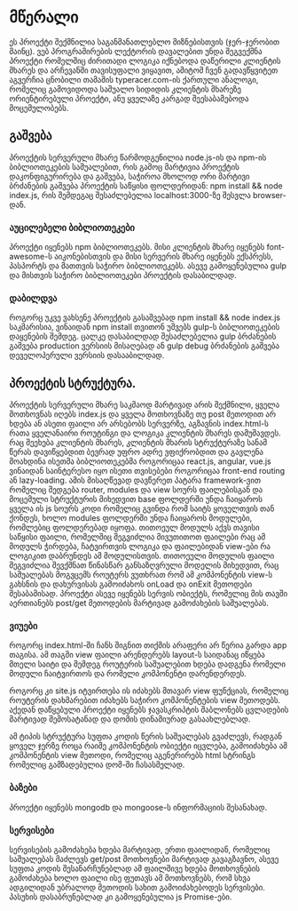 # მწერალი

ეს პროექტი შექმნილია საგანმანათლებლო მიზნებისთვის (ჯერ-ჯერობით მაინც). ვებ პროგრამირების ლექტორის დავალებით უნდა შეგვექმნა პროექტი რომელშიც ძირითადი ლოგიკა იქნებოდა დაწერილი კლიენტის მხარეს და არჩევანში თავისუფალი ვიყავით, ამიტომ ჩვენ გადავწყვიტეთ აგვერჩია ცნობილი თამაშის typeracer.com-ის ქართული ანალოგი, რომელიც გამოვიდოდა საშუალო სიდიდის კლიენტის მხარეზე ორიენტირებული პროექტი, ანუ ყველაზე კარგად შეესაბამებოდა მოცემულობებს.

## გაშვება

პროექტის სერვერული მხარე წარმოდგენილია node.js-ის და npm-ის ბიბლიოთეკების საშუალებით, რის გამოც მარტივია პროექტის დაკონფიგურირება და გაშვება, საჭიროა მხოლოდ ორი მარტივი ბრძანების გაშვება პროექტის საწყისი ფოლდერიდან: npm install && node index.js, რის შემდეგაც შესაძლებელია localhost:3000-ზე შესვლა browser-დან.

### აუცილებელი ბიბლიოთეკები

პროექტი იყენებს npm ბიბლიოთეკებს. მისი კლიენტის მხარე იყენებს font-awesome-ს აიკონებისთვის და მისი სერვერის მხარე იყენებს ექსპრესს, პასპორტს და მათთვის საჭირო ბიბლიოთეკებს. ასევე გამოყენებულია gulp და მისთვის საჭირო ბიბლიოთეკები პროექტის დასაბილდად.

### დაბილდვა

როგორც უკვე ვახსენე პროექტის გასაშვებად npm install && node index.js საკმარისია, ვინაიდან npm install თვითონ უშვებს gulp-ს ბიბლიოთეკების დაყენების შემდეგ. ცალკე დასაბილდად შესაძლებელია gulp ბრძანების გაშვება production ვერსიის მისაღებად ან gulp debug ბრძანების გაშვება დეველოპერული ვერსიის დასააბილდად.

## პროექტის სტრუქტურა.

პროექტის სერვერული მხარე საკმაოდ მარტივად არის შექმნილი, ყველა მოთხოვნას იღებს index.js და ყველა მოთხოვნაზე თუ post მეთოდით არ ხდება ან ასეთი ფაილი არ არსებობს სერვერზე, აგზავნის index.html-ს რათა ყველანაირი როუტინგი და ლოგიკა კლიენტის მხარეს დამუშავდეს. რაც შეეხება კლიენტის მხარეს, კლიენტის მხარის სტრუქტურაზე სანამ წერას დავიწყებდით ბევრად უფრო ადრე ვფიქრობდით და გავლენა მოახდინა ისეთმა ბიბლიოთეკებმა როგორიცაა react.js, angular, vue.js ვინაიდან საინტერესო იყო ისეთი თვისებები როგორიცაა front-end routing ან lazy-loading. ამის მისაღწევად დავწერეთ პატარა framework-ვით რომელიც შედგება router, modules და view სოურს ფაილებისგან და მოცემული სტრუქტურის მიხედვით base ფოლდერში უნდა ჩაიყაროს ყველა ის js სოურს კოდი რომელიც გვინდა რომ საიტს ყოველთვის თან ქონდეს, ხოლო modules ფოლდერში უნდა ჩაიყაროს მოდულები, რომლებიც ფოლდერებად იყოფა. თითოეულ მოდულს აქვს თავისი საწყისი ფაილი, რომელშიც შეგვიძლია მივუთითოთ ფაილები რაც ამ მოდულს ჭირდება, ჩატვირთვის ლოგიკა და ფაილებიდან view-ები რა ლოგიკით დაბრუნდეს ამ მოდულისთვის. თითოეული მოდულის ფაილი შეგვიძლია შევქმნათ წინასწარ განსაზღვრული მოდელის მიხედვით, რაც საშუალებას მოგვცემს როუტერს ვუთხრათ რომ ამ კომპონენტის view-ს გახსნის და დახურვისას გამოიძახოს onLoad და onExit მეთოდები შესაბამისად. პროექტი ასევე იყენებს სერვის ობიექტს, რომელიც მის თავში აერთიანებს post/get მეთოდების მარტივად გამოძახების საშუალებას.

### ვიუები

როგორც index.html-ში ჩანს შიგნით თიქმის არაფერი არ წერია გარდა app თაგისა. ამ თაგში view ფაილი არენდერებს layout-ს საიდანაც იწყება მთელი საიტი და შემდეგ როუტერის საშუალებით ხდება დადგენა რომელი მოდული ჩაიტვირთოს და რომელი კომპონენტი დარენდერდეს.

როგორც კი site.js იტვირთება ის იძახებს მთავარ view ფუნქციას, რომელიც როუტერის დახმარებით იძახებს საჭირო კომპონენტების view მეთოდებს. აქედან დაწყებული პროექტი იყენებს ჯავასკრიპტის შაბლონებს ცვლადების მარტივად შემოსატანად და დომის დინამიურად გასაახლებლად.

ამ ტიპის სტრუქტურა სუფთა კოდის წერის საშუალებას გვაძლევს, რადგან ყოველ ჯერზე როცა რაიმე კომპონენტის ობიექტი იცვლება, გამოიძახება ამ კომპონენტის view მეთოდი, რომელიც აგენერირებს html სტრინგს რომელიც გამზადებულია დომ-ში ჩასასმელად.

### ბაზები

პროექტი იყენებს mongodb და mongoose-ს ინფორმაციის შესანახად.

### სერვისები

სერვისების გამოძახება ხდება მარტივად, ერთი ფაილიდან, რომელიც საშუალებას მაძლევს get/post მოთხოვნები მარტივად გავაგზავნო, ასევე სუფთა კოდის შესანარჩუნებლად ამ ფაილშივე ხდება მოთხოვნების გამოძახება ხოლო ფაილი ისე ფუთავს ამ მოთხოვნებს, რომ სხვა ადგილიდან უბრალოდ მეთოდის სახით გამოიძახებოდეს სერვისები. პასუხის დასაბრუნებლად კი გამოყენებულია js Promise-ები.
